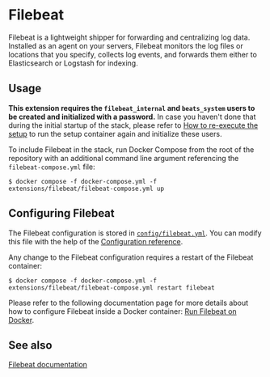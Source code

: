 # Filebeat

Filebeat is a lightweight shipper for forwarding and centralizing log data. Installed as an agent on your servers,
Filebeat monitors the log files or locations that you specify, collects log events, and forwards them either to
Elasticsearch or Logstash for indexing.

## Usage

**This extension requires the `filebeat_internal` and `beats_system` users to be created and initialized with a
password.** In case you haven't done that during the initial startup of the stack, please refer to [How to re-execute
the setup][setup] to run the setup container again and initialize these users.

To include Filebeat in the stack, run Docker Compose from the root of the repository with an additional command line
argument referencing the `filebeat-compose.yml` file:

```console
$ docker compose -f docker-compose.yml -f extensions/filebeat/filebeat-compose.yml up
```

## Configuring Filebeat

The Filebeat configuration is stored in [`config/filebeat.yml`](./config/filebeat.yml). You can modify this file with
the help of the [Configuration reference][filebeat-config].

Any change to the Filebeat configuration requires a restart of the Filebeat container:

```console
$ docker compose -f docker-compose.yml -f extensions/filebeat/filebeat-compose.yml restart filebeat
```

Please refer to the following documentation page for more details about how to configure Filebeat inside a Docker
container: [Run Filebeat on Docker][filebeat-docker].

## See also

[Filebeat documentation][filebeat-doc]

[filebeat-config]: https://www.elastic.co/guide/en/beats/filebeat/current/filebeat-reference-yml.html
[filebeat-docker]: https://www.elastic.co/guide/en/beats/filebeat/current/running-on-docker.html
[filebeat-doc]: https://www.elastic.co/guide/en/beats/filebeat/current/index.html

[setup]: ../../README.md#how-to-re-execute-the-setup
